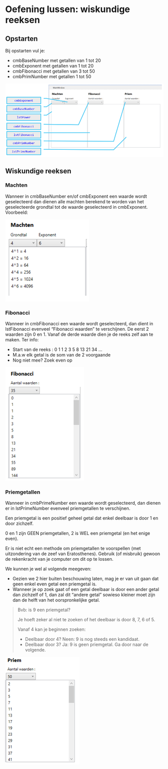 # Oefening lussen: wiskundige reeksen

## Opstarten
Bij opstarten vul je:
- cmbBaseNumber met getallen van 1 tot 20
- cmbExponent met getallen van 1 tot 20
- cmbFibonacci met getallen van 3 tot 50
- cmbPrimNumber met getallen 1 tot 50

![Startscherm](Data/Math.png)

## Wiskundige reeksen
### **Machten**
Wanneer in cmbBaseNumber en/of cmbExponent een waarde wordt
geselecteerd dan dienen alle machten berekend te worden van het
geselecteerde grondtal tot de waarde geselecteerd in cmbExponent.
Voorbeeld:

![Machten](Data/Power.png)

### **Fibonacci**
Wanneer in cmbFibonacci een waarde wordt geselecteerd, dan dient in
lstFibonacci evenveel “Fibonacci waarden” te verschijnen.
De eerst 2 waarden zijn 0 en 1. Vanaf de derde waarde dien je de reeks
zelf aan te maken.
Ter info:
- Start van de reeks : 0 1 1 2 3 5 8 13 21 34 …
- M.a.w elk getal is de som van de 2 voorgaande
- Nog niet mee? Zoek even op

![Fibonacci](Data/Fibonacci.png)

### **Priemgetallen**
Wanneer in cmbPrimeNumber een waarde wordt geselecteerd, dan
dienen er in lstPrimeNumber evenveel priemgetallen te verschijnen.

Een priemgetal is een positief geheel getal dat enkel deelbaar is door 1 en door zichzelf.

0 en 1 zijn GEEN priemgetallen, 2 is WEL een priemgetal (en het enige
even).

Er is niet echt een methode om priemgetallen te voorspellen (met
uitzondering van de zeef van Eratosthenes).
Gebruik (of misbruik) gewoon de rekenkracht van je computer om dit op
te lossen.

We kunnen je wel al volgende meegeven:
- Gezien we 2 hier buiten beschouwing laten, mag je er van uit gaan dat geen enkel even getal een priemgetal is.
- Wanneer je op zoek gaat of een getal deelbaar is door een ander getal dan zichzelf of 1, dan zal dit “andere getal” sowieso kleiner moet zijn dan de helft van het oorspronkelijke getal.

> Bvb:
> is 9 een priemgetal? 
> 
> Je hoeft zeker al niet te zoeken of het deelbaar is door 8, 7, 6 of 5.
> 
> Vanaf 4 kan je beginnen zoeken:
>   - Deelbaar door 4? Neen: 9 is nog steeds een kandidaat.
>   - Deelbaar door 3? Ja: 9 is geen priemgetal. Ga door naar de volgende.
> 

![Priemgetallen](Data/Priem.png)








